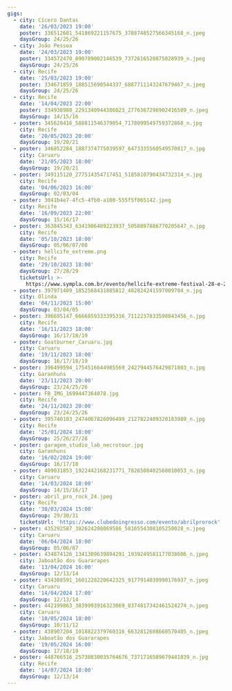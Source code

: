 ```yaml
---
gigs:
  - city: Cícero Dantas
    date: '26/03/2023 19:00'
    poster: 336512681_541869221157675_3788748527566345168_n.jpeg
    daysGroup: 24/25/26
  - city: João Pessoa
    date: '24/03/2023 19:00'
    poster: 334572470_890789002146539_7372616520875028939_n.jpeg
    daysGroup: 24/25/26
  - city: Recife
    date: '25/03/2023 19:00'
    poster: 334671859_188515690544337_6887711143247679467_n.jpeg
    daysGroup: 24/25/26
  - city: Recife
    date: '14/04/2023 22:00'
    poster: 334938980_2291340944386023_2776367296902416509_n.jpeg
    daysGroup: 14/15/16
  - poster: 345628416_588811546379054_7178099549759372868_n.jpg
    city: Recife
    date: '20/05/2023 20:00'
    daysGroup: 19/20/21
  - poster: 346852284_1887374775039597_6473335560549570817_n.jpg
    city: Caruaru
    date: '21/05/2023 18:00'
    daysGroup: 19/20/21
  - poster: 349115120_277514354717451_5185810790434732314_n.jpg
    city: Recife
    date: '04/06/2023 16:00'
    daysGroup: 02/03/04
  - poster: 3041b4e7-4fc5-4fb0-a100-555f5f065142.jpeg
    city: Recife
    date: '16/09/2023 22:00'
    daysGroup: 15/16/17
  - poster: 363845343_6341906489223937_5050897886770205647_n.jpg
    city: Recife
    date: '05/10/2023 18:00'
    daysGroup: 05/06/07/08
  - poster: hellcife_extreme.png
    city: Recife
    date: '29/10/2023 18:00'
    daysGroup: 27/28/29
    ticketsUrl: >-
      https://www.sympla.com.br/evento/hellcife-extreme-festival-28-e-29-outubro-2023-recife-pe/2013632
  - poster: 397971409_1852568431885812_482824241597009704_n.jpg
    city: Olinda
    date: '04/11/2023 15:00'
    daysGroup: 03/04/05
  - poster: 396695147_6666859333395316_7112237833598843456_n.jpg
    city: Recife
    date: '16/11/2023 18:00'
    daysGroup: 16/17/18/19
  - poster: Goatburner_Caruaru.jpg
    city: Caruaru
    date: '19/11/2023 18:00'
    daysGroup: 16/17/18/19
  - poster: 396499594_1754516644985569_2427944576429871803_n.jpg
    city: Garanhuns
    date: '23/11/2023 20:00'
    daysGroup: 23/24/25/26
  - poster: FB_IMG_1699447364078.jpg
    city: Recife
    date: '24/11/2023 20:00'
    daysGroup: 23/24/25/26
  - poster: 395740103_2474067826096499_2127822409320183989_n.jpg
    city: Recife
    date: '25/01/2024 18:00'
    daysGroup: 25/26/27/28
  - poster: garagem_studio_lab_necrotour.jpg
    city: Garanhuns
    date: '16/02/2024 19:00'
    daysGroup: 16/17/18
  - poster: 409031853_1922442168231771_7826508402568010053_n.jpg
    city: Caruaru
    date: '14/03/2024 18:00'
    daysGroup: 14/15/16/17
  - poster: abril_pro_rock_24.jpeg
    city: Recife
    date: '30/03/2024 15:00'
    daysGroup: 29/30/31
    ticketsUrl: 'https://www.clubedoingresso.com/evento/abrilprorock'
  - poster: 435292587_382624208069586_5816554308105250028_n.jpeg
    city: Caruaru
    date: '06/04/2024 18:00'
    daysGroup: 05/06/07
  - poster: 434874126_1341309639894291_1939249581177038606_n.jpeg
    city: Jaboatão dos Guararapes
    date: '13/04/2024 16:00'
    daysGroup: 12/13/14
  - poster: 434308591_1601228220642325_9177914039990176937_n.jpeg
    city: Caruaru
    date: '14/04/2024 17:00'
    daysGroup: 12/13/14
  - poster: 442199863_3839993916323069_8374817342461524274_n.jpeg
    city: Caruaru
    date: '10/05/2024 18:00'
    daysGroup: 10/11/12
  - poster: 438907204_1018822379760316_6632812608668570405_n.jpeg
    city: Jaboatão dos Guararapes
    date: '19/05/2024 16:00'
    daysGroup: 17/18/19
  - poster: 448766516_25738830035764676_7371716589679441839_n.jpg
    city: Recife
    date: '14/07/2024 18:00'
    daysGroup: 12/13/14
---
```


